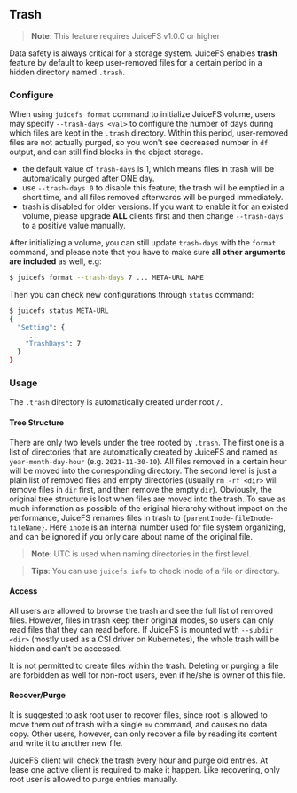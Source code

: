 ## Trash

> **Note**: This feature requires JuiceFS v1.0.0 or higher

Data safety is always critical for a storage system. JuiceFS enables **trash** feature by default to keep user-removed files for a certain period in a hidden directory named `.trash`.

### Configure

When using `juicefs format` command to initialize JuiceFS volume, users may specify `--trash-days <val>` to configure the number of days during which files are kept in the `.trash` directory. Within this period, user-removed files are not actually purged, so you won't see decreased number in `df` output, and can still find blocks in the object storage.

- the default value of `trash-days` is 1, which means files in trash will be automatically purged after ONE day.
- use `--trash-days 0` to disable this feature; the trash will be emptied in a short time, and all files removed afterwards will be purged immediately.
- trash is disabled for older versions. If you want to enable it for an existed volume, please upgrade **ALL** clients first and then change `--trash-days` to a positive value manually.

After initializing a volume, you can still update `trash-days` with the `format` command, and please note that you have to make sure **all other arguments are included** as well, e.g:

```bash
$ juicefs format --trash-days 7 ... META-URL NAME
```

Then you can check new configurations through `status` command:

```bash
$ juicefs status META-URL
{
  "Setting": {
    ...
    "TrashDays": 7
  }
}
```

### Usage

The `.trash` directory is automatically created under root `/`.

#### Tree Structure

There are only two levels under the tree rooted by `.trash`. The first one is a list of directories that are automatically created by JuiceFS and named as `year-month-day-hour` (e.g. `2021-11-30-10`). All files removed in a certain hour will be moved into the corresponding directory. The second level is just a plain list of removed files and empty directories (usually `rm -rf <dir>` will remove files in `dir` first, and then remove the empty `dir`). Obviously, the original tree structure is lost when files are moved into the trash. To save as much information as possible of the original hierarchy without impact on the performance, JuiceFS renames files in trash to `{parentInode-fileInode-fileName}`. Here `inode` is an internal number used for file system organizing, and can be ignored if you only care about name of the original file.

> **Note**: UTC is used when naming directories in the first level.

> **Tips**: You can use `juicefs info` to check inode of a file or directory.

#### Access

All users are allowed to browse the trash and see the full list of removed files. However, files in trash keep their original modes, so users can only read files that they can read before. If JuiceFS is mounted with `--subdir <dir>` (mostly used as a CSI driver on Kubernetes), the whole trash will be hidden and can't be accessed.

It is not permitted to create files within the trash. Deleting or purging a file are forbidden as well for non-root users, even if he/she is owner of this file.

#### Recover/Purge

It is suggested to ask root user to recover files, since root is allowed to move them out of trash with a single `mv` command, and causes no data copy. Other users, however, can only recover a file by reading its content and write it to another new file.

JuiceFS client will check the trash every hour and purge old entries. At lease one active client is required to make it happen. Like recovering, only root user is allowed to purge entries manually.

